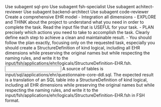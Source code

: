 <subagent>
Use subagent sql-pro
Use subagent fsh-specialist
Use subagent achitect-reviewer
Use subagent backend-architect
Use subagent code-reviewer
</subagent>

<goal>
Create a comprehensive EHR model - Integration all dimensions
</goal>

<tasks>
- EXPLORE and THINK about the project to understand what you need in order to complete the task. Read the input file that is USEFUL for your task.
- PLAN precisely which actions you need to take to accomplish the task. Clearly define each step to achieve a clean and maintainable result.
- You should follow the plan exactly, focusing only on the requested task, especially you should create a StructureDefinition of kind logical, including all EHR dimensions while preserving the original names but while respecting the naming rules, and write it to the input/fsh/applications/ehr/logicals/StructureDefinition-EHR.fsh.
</tasks>

<input>
A source of tables is input/sql/applications/ehr/questionnaire-core-ddl.sql.
</input>

<expected-output>
The expected result is a translation of an SQL table into a StructureDefinition of kind logical, including all EHR dimensions while preserving the original names but while respecting the naming rules, and write it to the input/fsh/applications/ehr/logicals/StructureDefinition-EHR.fsh in FSH format.
</expected-output>